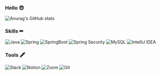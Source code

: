 ### Hello 😎

![Anurag's GitHub stats](https://github-readme-stats.vercel.app/api?username=nyeJiiii&show_icons=true&theme=shadow_blue)


### Skills ✏

![Java](https://img.shields.io/badge/Java-007396.svg?&style=flat-square&logo=OpenJDK&logoColor=white)
![Spring](https://img.shields.io/badge/Spring-6DB33F.svg?&style=flat-square&logo=Spring&logoColor=white)
![SpringBoot](https://img.shields.io/badge/SpringBoot-6DB33F.svg?&style=flat-square&logo=SpringBoot&logoColor=white)
![Spring Security](https://img.shields.io/badge/SpringSecurity-6DB33F.svg?&style=flat-square&logo=SpringSecurity&logoColor=white)
![MySQL](https://img.shields.io/badge/MySQL-4479A1.svg?&style=flat-square&logo=MySQL&logoColor=white)
![IntelliJ IDEA](https://img.shields.io/badge/IntelliJ_IDEA-000000.svg?&style=flat-square&logo=intellijidea&logoColor=white)

### Tools 🖋

![Slack](https://img.shields.io/badge/Slack-4A154B.svg?&style=flat-square&logo=Slack&logoColor=white)
![Notion](https://img.shields.io/badge/Notion-000000.svg?&style=flat-square&logo=Notion&logoColor=white)
![Zoom](https://img.shields.io/badge/Zoom-2D8CFF.svg?&style=flat-square&logo=Zoom&logoColor=white)
![Git](https://img.shields.io/badge/Git-F05032?style=flat-square&logo=Git&logoColor=white)





<!--





<img src="https://img.shields.io/badge/Java-007396?style=flat&logo=OpenJDK&logoColor=white"/>

![SpringBoot](https://img.shields.io/badge/SpringBoot-6DB33F?style=flat&logo=springboot&logoColor=white)
![Spring Security](https://img.shields.io/badge/Spring_Security-6DB33F?style=flat&logo=springsecurity&logoColor=white)
![MySQL](https://img.shields.io/badge/MySQL-4479A1?style=flat&logo=mysql&logoColor=white)
![Gradle](https://img.shields.io/badge/Gradle-02303A?style=flat&logo=gradle&logoColor=white)
![JPA](https://img.shields.io/badge/JPA-527FFF?style=flat&logo=java&logoColor=white)
![IntelliJ IDEA](https://img.shields.io/badge/IntelliJ_IDEA-000000?style=flat&logo=intellijidea&logoColor=white)

![Slack](https://img.shields.io/badge/Slack-4A154B?style=flat&logo=Slack&logoColor=white)
![Notion](https://img.shields.io/badge/Notion-000000?style=flat&logo=Notion&logoColor=white)
![Zoom](https://img.shields.io/badge/Zoom-2D8CFF?style=flat&logo=Zoom&logoColor=white)
![Git](https://img.shields.io/badge/Git-F05032?style=flat&logo=Git&logoColor=white)




**nyeJiiii/nyeJiiii** is a ✨ _special_ ✨ repository because its `README.md` (this file) appears on your GitHub profile.

Here are some ideas to get you started:

- 🔭 I’m currently working on ...
- 🌱 I’m currently learning ...
- 👯 I’m looking to collaborate on ...
- 🤔 I’m looking for help with ...
- 💬 Ask me about ...
- 📫 How to reach me: ...
- 😄 Pronouns: ...
- ⚡ Fun fact: ...
-->
